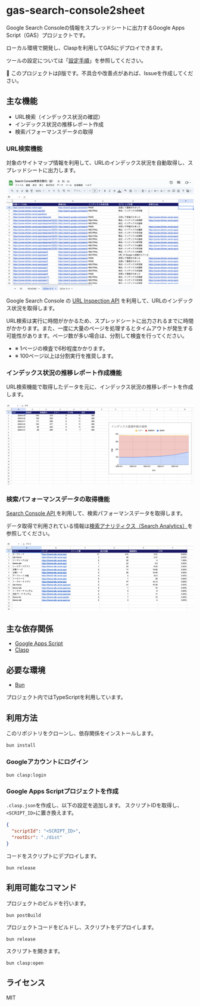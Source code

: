 # gas-search-console2sheet

Google Search Consoleの情報をスプレッドシートに出力するGoogle Apps Script（GAS）プロジェクトです。

ローカル環境で開発し、Claspを利用してGASにデプロイできます。

ツールの設定については「[設定手順](./docs/SETTING.md)」を参照してください。

🔰 このプロジェクトはβ版です。不具合や改善点があれば、Issueを作成してください。

## 主な機能
- URL検索（インデックス状況の確認）
- インデックス状況の推移レポート作成
- 検索パフォーマンスデータの取得

### URL検索機能
対象のサイトマップ情報を利用して、URLのインデックス状況を自動取得し、スプレッドシートに出力します。


![検査](./docs/images/screenshot-url-inspection.png)

Google Search Console の [URL Inspection API](https://developers.google.com/webmaster-tools/v1/urlInspection.index/inspect?hl=ja) を利用して、URLのインデックス状況を取得します。

URL検索は実行に時間がかかるため、スプレッドシートに出力されるまでに時間がかかります。また、一度に大量のページを処理するとタイムアウトが発生する可能性があります。ページ数が多い場合は、分割して検査を行ってください。

- ※ 1ページの検査で6秒程度かかります。
- ※ 100ページ以上は分割実行を推奨します。

### インデックス状況の推移レポート作成機能
URL検索機能で取得したデータを元に、インデックス状況の推移レポートを作成します。

![レポート](./docs/images/screenshot-index-report.png)

### 検索パフォーマンスデータの取得機能
[Search Console API ](https://developers.google.com/webmaster-tools?hl=ja) を利用して、検索パフォーマンスデータを取得します。

データ取得で利用されている情報は[検索アナリティクス（Search Analytics）](https://developers.google.com/webmaster-tools/v1/searchanalytics/query?hl=ja)を参照してください。

![検査パフォーマンス](./docs/images/screenshot-search-analytics.png)


## 主な依存関係

- [Google Apps Script](https://workspace.google.co.jp/intl/ja/products/apps-script/)
- [Clasp](https://github.com/google/clasp)

## 必要な環境

- [Bun](https://bun.sh/)

プロジェクト内ではTypeScriptを利用しています。

## 利用方法

このリポジトリをクローンし、依存関係をインストールします。

```bash
bun install
```

### Googleアカウントにログイン

```shell
bun clasp:login
```

### Google Apps Scriptプロジェクトを作成

`.clasp.json`を作成し、以下の設定を追加します。
スクリプトIDを取得し、`<SCRIPT_ID>`に置き換えます。

```json
{
  "scriptId": "<SCRIPT_ID>",
  "rootDir": "./dist"
}
```

コードをスクリプトにデプロイします。

```shell
bun release
```

## 利用可能なコマンド

プロジェクトのビルドを行います。

```shell
bun postBuild
```

プロジェクトコードをビルドし、スクリプトをデプロイします。

```shell
bun release
```

スクリプトを開きます。

```shell
bun clasp:open
```

## ライセンス
MIT